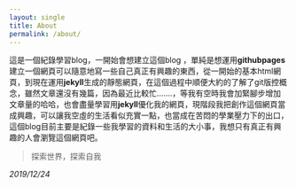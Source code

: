 ```yaml
---
layout: single
title: About
permalink: /about/
---
```


這是一個紀錄學習blog，一開始會想建立這個blog ，單純是想運用**githubpages**建立一個網頁可以隨意地寫一些自己真正有興趣的東西，從一開始的基本html網頁，到現在運用**jekyll**生成的靜態網頁，在這個過程中順便大約的了解了git版控概念，雖然文章還沒有幾篇，因為最近比較忙.......，等我有空時我會加緊腳步增加文章量的哈哈，也會盡量學習用**jekyll**優化我的網頁，現階段我把創作這個網頁當成興趣，可以讓我空虛的生活看似充實一點，也當成在苦悶的學業壓力下的出口，這個blog目前主要是紀錄一些我學習的資料和生活的大小事，我想只有真正有興趣的人會瀏覽這個網頁吧。

> 探索世界，探索自我 

_2019/12/24_
